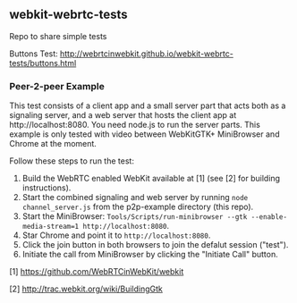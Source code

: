 ## webkit-webrtc-tests
Repo to share simple tests

Buttons Test: http://webrtcinwebkit.github.io/webkit-webrtc-tests/buttons.html

### Peer-2-peer Example

This test consists of a client app and a small server part that acts both as a signaling server, and a web server that hosts the client app at http://localhost:8080. You need node.js to run the server parts. This example is only tested with video between WebKitGTK+ MiniBrowser and Chrome at the moment.

Follow these steps to run the test:

1. Build the WebRTC enabled WebKit available at \[1\] (see \[2\] for building instructions).
2. Start the combined signaling and web server by running `node channel_server.js` from the p2p-example directory (this repo).
3. Start the MiniBrowser: `Tools/Scripts/run-minibrowser --gtk --enable-media-stream=1 http://localhost:8080`.
4. Star Chrome and point it to `http://localhost:8080`.
5. Click the join button in both browsers to join the defalut session ("test").
6. Initiate the call from MiniBrowser by clicking the "Initiate Call" button.

\[1\] https://github.com/WebRTCinWebKit/webkit

\[2\] http://trac.webkit.org/wiki/BuildingGtk
